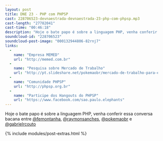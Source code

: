 ```yaml
---
layout: post
title: DNE 23 - PHP com PHPSP
cast: 228706523-devnaestrada-devnaestrada-23-php-com-phpsp.mp3
cast-length: "27782041"
cast-time: "00:46:18"
description: "Hoje o bate papo é sobre a linguagem PHP, venha conferir essa conversa bacana entre @femontanha, @raymonsanches @pokemaobr e @gabrielrcouto"
soundcloud-id: "228706523"
soundcloud-post-image: "000132944806-82rnj7"
links:
  -
    name: "Empresa MEMED"
    url: "http://memed.com.br"
  -
    name: "Pesquisa sobre Mercado de Trabalho"
    url: "http://pt.slideshare.net/pokemaobr/mercado-de-trabalho-para-elefantes-tdc-2015"
  -
    name: "Comunidade PHPSP"
    url: "http://phpsp.org.br"
  -
    name: "Participe dos Hangouts do PHPSP"
    url: "https://www.facebook.com/sao.paulo.elephants"
---
```


Hoje o bate papo é sobre a linguagem PHP, venha conferir essa conversa bacana entre [@femontanha](http://twitter.com/femontanha), [@raymonsanches](http://twitter.com/raymonsanches), [@pokemaobr](http://twitter.com/pokemaobr) e [@gabrielrcouto](http://twitter.com/gabrielrcouto)

{% include modules/post-extras.html %}